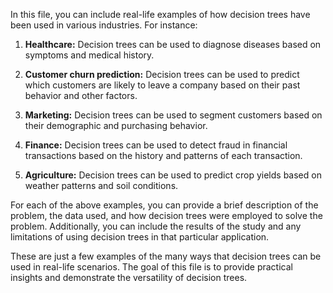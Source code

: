 In this file, you can include real-life examples of how decision trees have been used in various industries. For instance:

1. **Healthcare:** Decision trees can be used to diagnose diseases based on symptoms and medical history.

2. **Customer churn prediction:** Decision trees can be used to predict which customers are likely to leave a company based on their past behavior and other factors.

3. **Marketing:** Decision trees can be used to segment customers based on their demographic and purchasing behavior.

4. **Finance:** Decision trees can be used to detect fraud in financial transactions based on the history and patterns of each transaction.

5. **Agriculture:** Decision trees can be used to predict crop yields based on weather patterns and soil conditions.

For each of the above examples, you can provide a brief description of the problem, the data used, and how decision trees were employed to solve the problem. Additionally, you can include the results of the study and any limitations of using decision trees in that particular application.

These are just a few examples of the many ways that decision trees can be used in real-life scenarios. The goal of this file is to provide practical insights and demonstrate the versatility of decision trees.

